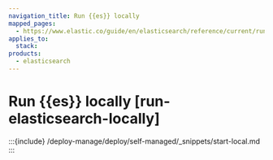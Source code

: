 ```yaml
---
navigation_title: Run {{es}} locally
mapped_pages:
  - https://www.elastic.co/guide/en/elasticsearch/reference/current/run-elasticsearch-locally.html
applies_to:
  stack:
products:
  - elasticsearch
---
```


# Run {{es}} locally [run-elasticsearch-locally]

:::{include} /deploy-manage/deploy/self-managed/_snippets/start-local.md
:::
